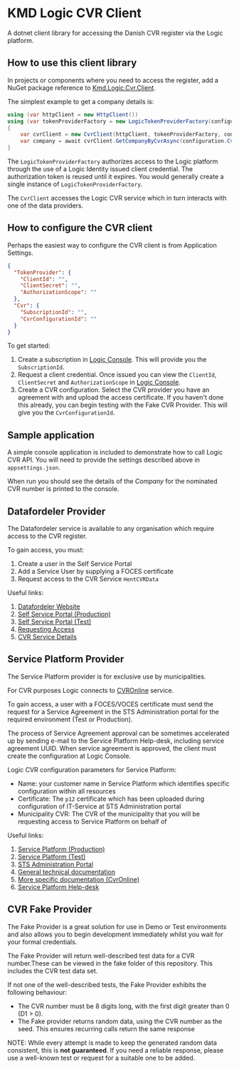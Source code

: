 # KMD Logic CVR Client

A dotnet client library for accessing the Danish CVR register via the Logic platform.

## How to use this client library

In projects or components where you need to access the register, add a NuGet package reference to [Kmd.Logic.Cvr.Client](https://nuget-link-goes-here).

The simplest example to get a company details is:

```csharp
using (var httpClient = new HttpClient())
using (var tokenProviderFactory = new LogicTokenProviderFactory(configuration.TokenProvider))
{
    var cvrClient = new CvrClient(httpClient, tokenProviderFactory, configuration.Cvr);
    var company = await cvrClient.GetCompanyByCvrAsync(configuration.CvrNumber).ConfigureAwait(false);
}
```

The `LogicTokenProviderFactory` authorizes access to the Logic platform through the use of a Logic Identity issued client credential. The authorization token is reused until it  expires. You would generally create a single instance of `LogicTokenProviderFactory`.

The `CvrClient` accesses the Logic CVR service which in turn interacts with one of the data providers.

## How to configure the CVR client

Perhaps the easiest way to configure the CVR client is from Application Settings.

```json
{
  "TokenProvider": {
    "ClientId": "",
    "ClientSecret": "",
    "AuthorizationScope": ""
  },
  "Cvr": {
    "SubscriptionId": "",
    "CvrConfigurationId": ""
  }
}
```

To get started:

1. Create a subscription in [Logic Console](https://console.kmdlogic.io). This will provide you the `SubscriptionId`.
2. Request a client credential. Once issued you can view the `ClientId`, `ClientSecret` and `AuthorizationScope` in [Logic Console](https://console.kmdlogic.io).
3. Create a CVR configuration. Select the CVR provider you have an agreement with and upload the access certificate. If you haven't done this already, you can begin testing with the Fake CVR Provider. This will give you the `CvrConfigurationId`.

## Sample application

A simple console application is included to demonstrate how to call Logic CVR API. You will need to provide the settings described above in `appsettings.json`.

When run you should see the details of the _Company_ for the nominated CVR number is printed to the console.

## Datafordeler Provider

The Datafordeler service is available to any organisation which require access to the CVR register.

To gain access, you must:

1. Create a user in the Self Service Portal
2. Add a Service User by supplying a FOCES certificate
3. Request access to the CVR Service `HentCVRData` 

Useful links:

1. [Datafordeler Website](https://datafordeler.dk)
2. [Self Service Portal (Production)](https://selfservice.datafordeler.dk)
3. [Self Service Portal (Test)](https://test03-selfservice.datafordeler.dk/)
4. [Requesting Access](https://datafordeler.dk/vejledning/brugeradgang/anmodning-om-adgang/det-centrale-virksomhedsregister-cvr/)
5. [CVR Service Details](https://datafordeler.dk/dataoversigt/det-centrale-virksomhedsregister-cvr/hentcvrdata/)

## Service Platform Provider

The Service Platform provider is for exclusive use by municipalities.

For CVR purposes Logic connects to [CVROnline](https://www.serviceplatformen.dk/administration/serviceOverview/show?uuid=c0daecde-e278-43b7-84fd-477bfeeea027) service.

To gain access, a user with a FOCES/VOCES certificate must send the request for a Service Agreement in the STS Administration portal for the required environment (Test or Production).

The process of Service Agreement approval can be sometimes accelerated up by sending e-mail to the Service Platform Help-desk, including service agreement UUID. When service agreement is approved, the client must create the configuration at Logic Console.

Logic CVR configuration parameters for Service Platform:

- Name: your customer name in Service Platform which identifies specific configuration within all resources
- Certificate: The `p12` certificate which has been uploaded during configuration of IT-Service at STS Administration portal
- Municipality CVR: The CVR of the municipality that you will be requesting access to Service Platform on behalf of

Useful links:

1. [Service Platform (Production)](https://www.serviceplatformen.dk)
2. [Service Platform (Test)](https://exttestwww.serviceplatformen.dk)
3. [STS Administration Portal](https://www.serviceplatformen.dk/administration/dashboard/outerpage?page=sts)
4. [General technical documentation](https://www.serviceplatformen.dk/administration/help/faq)
5. [More specific documentation (CvrOnline)](https://exttestwww.serviceplatformen.dk/administration/serviceOverview/show?uuid=c0daecde-e278-43b7-84fd-477bfeeea027)
6. [Service Platform Help-desk](mailto:helpdesk@serviceplatformen.dk)

## CVR Fake Provider

The Fake Provider is a great solution for use in Demo or Test environments and also allows you to begin development immediately whilst you wait for your formal credentials.

The Fake Provider will return well-described test data for a CVR number.These can be viewed in the fake folder of this repository. This includes the CVR test data set.

If not one of the well-described tests, the Fake Provider exhibits the following behaviour:

- The CVR number must be 8 digits long, with the first digit greater than 0 (D1 > 0).
- The Fake provider returns random data, using the CVR number as the seed. This ensures recurring calls return the same response

NOTE: While every attempt is made to keep the generated random data consistent, this is **not guaranteed**. If you need a reliable response, please use a well-known test or request for a suitable one to be added.